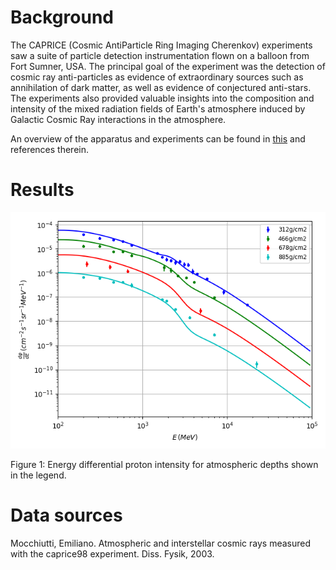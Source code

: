 # Background

The CAPRICE (Cosmic AntiParticle Ring Imaging Cherenkov) experiments saw a suite of particle detection instrumentation flown on a balloon from Fort Sumner, USA. The principal goal of the experiment was the detection of cosmic ray anti-particles as evidence of extraordinary sources such as annihilation of dark matter, as well as evidence of conjectured anti-stars. The experiments also provided valuable insights into the composition and intensity of the mixed radiation fields of Earth's atmosphere induced by Galactic Cosmic Ray interactions in the atmosphere.

An overview of the apparatus and experiments can be found in [this](https://arxiv.org/abs/astro-ph/0212253) and references therein.

# Results

![](./protons_mocchiuti.png)

Figure 1: Energy differential proton intensity for atmospheric depths shown in the legend.

# Data sources 

Mocchiutti, Emiliano. Atmospheric and interstellar cosmic rays measured with the caprice98 experiment. Diss. Fysik, 2003. 